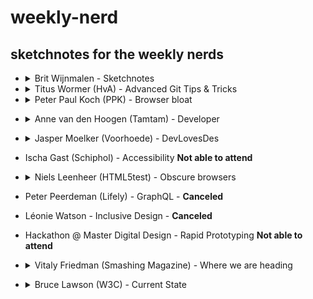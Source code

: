 # weekly-nerd

## sketchnotes for the weekly nerds

- <details>
    <summary> Brit Wijnmalen - Sketchnotes </summary>
    <p></p>
    <img src="https://image.ibb.co/bMr8ro/IMG_20180713_101248_HDR.jpg" alt=" ">
    <img src="https://image.ibb.co/hU9pxT/IMG_20180713_101329_HDR.jpg" alt=" ">
    <img src="https://image.ibb.co/ci4Tro/IMG_20180713_101039_HDR.jpg" alt=" ">
    <img src="https://image.ibb.co/eZNEWo/IMG_20180713_101107_HDR.jpg" alt=" ">
    <img src="https://image.ibb.co/mHDXHT/IMG_20180713_101122_HDR.jpg" alt=" ">
    <img src="https://image.ibb.co/e63A48/IMG_20180713_101254_HDR.jpg" alt=" ">
  </details>  

- <details>
    <summary> Titus Wormer (HvA) - Advanced Git Tips & Tricks </summary>
    <p></p>
    <img src="https://image.ibb.co/jRRrBo/IMG_20180713_101348_HDR.jpg">
    <img src="https://image.ibb.co/fZFJro/IMG_20180713_101400_HDR.jpg">
    <img src="https://image.ibb.co/eCmDP8/IMG_20180713_101405_HDR.jpg">
    <img src="https://image.ibb.co/ifBrBo/IMG_20180713_101608_HDR.jpg">
  </details>  

- <details>
  <summary> Peter Paul Koch (PPK) - Browser bloat </summary>
  <p></p>  
  <img src="">
  <img src="">

</details>

- <details>
  <summary> Anne van den Hoogen (Tamtam) - Developer </summary>
  <p></p>
  <img src="">
  <img src="">

</details>

- <details>
  <summary> Jasper Moelker (Voorhoede) - DevLovesDes </summary>
  <p></p>
  <img src="">

</details>

- Ischa Gast (Schiphol) - Accessibility **Not able to attend**

- <details>
  <summary> Niels Leenheer (HTML5test) - Obscure browsers </summary>
  <p></p>
  <img src="">
- Peter Peerdeman (Lifely) - GraphQL - **Canceled**
- Léonie Watson - Inclusive Design - **Canceled**

* Hackathon @ Master Digital Design - Rapid Prototyping **Not able to attend**

* <details>
  <summary> Vitaly Friedman (Smashing Magazine) - Where we are heading </summary>
  <p></p>
  <img src="http://puu.sh/ALjew/ffaf496953.jpg">

</details>

- <details>
  <summary>  Bruce Lawson (W3C) - Current State </summary>
  <p></p>
  <img src="http://puu.sh/AUzxC/7055feb97c.jpg">
  <img src="http://puu.sh/AUzAR/55fc44b36c.jpg">

</details>
